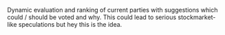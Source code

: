 Dynamic evaluation and ranking of current parties with suggestions which could / should be voted and why. This could lead to serious stockmarket-like speculations but hey this is the idea.

